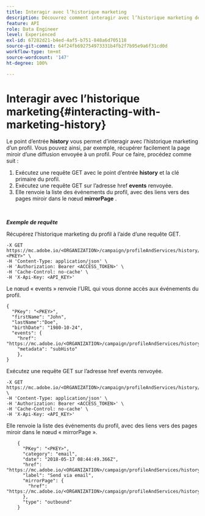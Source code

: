 ```yaml
---
title: Interagir avec l’historique marketing
description: Découvrez comment interagir avec l’historique marketing des profils
feature: API
role: Data Engineer
level: Experienced
exl-id: 67282d21-b4ed-4af5-b751-848a6d705118
source-git-commit: 64f24fb692754973331b4fb2f7b95e9a6f31cd0d
workflow-type: tm+mt
source-wordcount: '147'
ht-degree: 100%

---
```


# Interagir avec l’historique marketing{#interacting-with-marketing-history}

Le point d’entrée **history** vous permet d’interagir avec l’historique marketing d’un profil.
Vous pouvez ainsi, par exemple, récupérer facilement la page miroir d’une diffusion envoyée à un profil. Pour ce faire, procédez comme suit :

1. Exécutez une requête GET avec le point d’entrée **history** et la clé primaire du profil.
1. Exécutez une requête GET sur l’adresse href **events** renvoyée.
1. Elle renvoie la liste des événements du profil, avec des liens vers des pages miroir dans le nœud **mirrorPage** .

<br/>

***Exemple de requête***

Récupérez l’historique marketing du profil à l’aide d’une requête GET.

```
-X GET https://mc.adobe.io/<ORGANIZATION>/campaign/profileAndServices/history/"<PKEY>" \
-H 'Content-Type: application/json' \
-H 'Authorization: Bearer <ACCESS_TOKEN>' \
-H 'Cache-Control: no-cache' \
-H 'X-Api-Key: <API_KEY>'
```

Le nœud « events » renvoie l’URL qui vous donne accès aux événements du profil.

```
{
  "PKey": "<PKEY>",
  "firstName": "John",
  "lastName":"Doe",
  "birthDate": "1980-10-24",
  "events": {
    "href": "https://mc.adobe.io/<ORGANIZATION>/campaign/profileAndServices/history/<PKEY>/events/",
    "metadata": "subHisto"
    },
}
```

Exécutez une requête GET sur l’adresse href events renvoyée.

```
-X GET https://mc.adobe.io/<ORGANIZATION>/campaign/profileAndServices/history/<PKEY>/events \
-H 'Content-Type: application/json' \
-H 'Authorization: Bearer <ACCESS_TOKEN>' \
-H 'Cache-Control: no-cache' \
-H 'X-Api-Key: <API_KEY>'
```

Elle renvoie la liste des événements du profil, avec des liens vers des pages miroir dans le nœud « mirrorPage ».

```
    {
      "PKey": "<PKEY>",
      "category": "email",
      "date": "2018-05-17 08:44:49.366Z",
      "href": "https://mc.adobe.io/<ORGANIZATION>/campaign/profileAndServices/history/<PKEY>/events/<PKEY>",
      "label": "Send via email",
      "mirrorPage": {
        "href": "https://mc.adobe.io/<ORGANIZATION>/campaign/profileAndServices/history/<PKEY>/events/<PKEY>/mirrorPage/"
      },
      "type": "outbound"
    }
```
